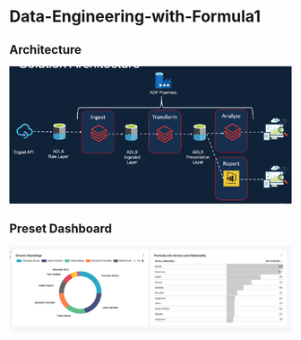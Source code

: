 # Data-Engineering-with-Formula1

## **Architecture**
![architecture](Diagrams/Architecture.png)



## **Preset Dashboard**
![FormulaOne dashboard](Diagrams/FormulaOne.png)
